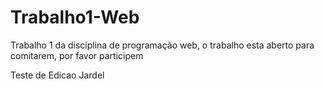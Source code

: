 # Trabalho1-Web
Trabalho 1 da disciplina de programação web, o trabalho esta aberto para comitarem, por favor participem

Teste de Edicao Jardel 